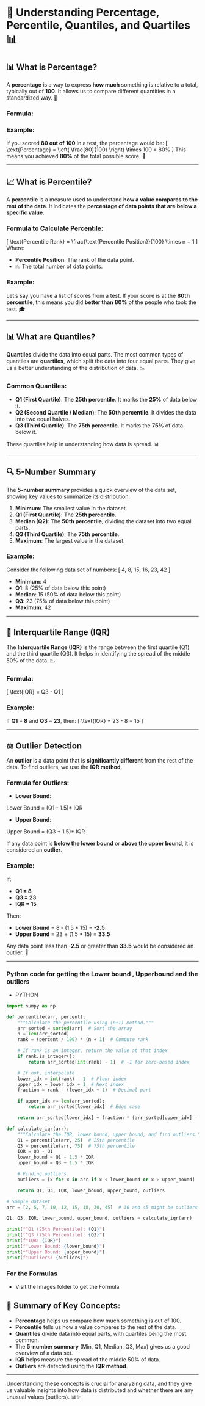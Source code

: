# 🌟 Understanding Percentage, Percentile, Quantiles, and Quartiles 📊

## 📊 **What is Percentage?**

A **percentage** is a way to express **how much** something is relative to a total, typically out of **100**. It allows us to compare different quantities in a standardized way. 🔢

### Formula:

### Example:

If you scored **80 out of 100** in a test, the percentage would be:
\[
\text{Percentage} = \left( \frac{80}{100} \right) \times 100 = 80\%
\]
This means you achieved **80%** of the total possible score. 🎯

---

## 📈 **What is Percentile?**

A **percentile** is a measure used to understand **how a value compares to the rest of the data**. It indicates the **percentage of data points that are below a specific value**.

### Formula to Calculate Percentile:

\[
\text{Percentile Rank} = \frac{\text{Percentile Position}}{100} \times n + 1
\]
Where:

- **Percentile Position**: The rank of the data point.
- **n**: The total number of data points.

### Example:

Let’s say you have a list of scores from a test. If your score is at the **80th percentile**, this means you did **better than 80%** of the people who took the test. 🎓

---

## 📊 **What are Quantiles?**

**Quantiles** divide the data into equal parts. The most common types of quantiles are **quartiles**, which split the data into four equal parts. They give us a better understanding of the distribution of data. 📉

### Common Quantiles:

- **Q1 (First Quartile)**: The **25th percentile**. It marks the **25%** of data below it.
- **Q2 (Second Quartile / Median)**: The **50th percentile**. It divides the data into two equal halves.
- **Q3 (Third Quartile)**: The **75th percentile**. It marks the **75%** of data below it.

These quartiles help in understanding how data is spread. 📊

---

## 🔍 **5-Number Summary**

The **5-number summary** provides a quick overview of the data set, showing key values to summarize its distribution:

1. **Minimum**: The smallest value in the dataset.
2. **Q1 (First Quartile)**: The **25th percentile**.
3. **Median (Q2)**: The **50th percentile**, dividing the dataset into two equal parts.
4. **Q3 (Third Quartile)**: The **75th percentile**.
5. **Maximum**: The largest value in the dataset.

### Example:

Consider the following data set of numbers:
\[ 4, 8, 15, 16, 23, 42 \]

- **Minimum**: 4
- **Q1**: 8 (25% of data below this point)
- **Median**: 15 (50% of data below this point)
- **Q3**: 23 (75% of data below this point)
- **Maximum**: 42

---

## 📏 **Interquartile Range (IQR)**

The **Interquartile Range (IQR)** is the range between the first quartile (Q1) and the third quartile (Q3). It helps in identifying the spread of the middle 50% of the data. 📉

### Formula:

\[
\text{IQR} = Q3 - Q1
\]

### Example:

If **Q1 = 8** and **Q3 = 23**, then:
\[
\text{IQR} = 23 - 8 = 15
\]

---

## ⚖️ **Outlier Detection**

An **outlier** is a data point that is **significantly different** from the rest of the data. To find outliers, we use the **IQR method**.

### Formula for Outliers:

- **Lower Bound**:

Lower Bound = (Q1 - 1.5)\* IQR

- **Upper Bound**:

Upper Bound = (Q3 + 1.5)\* IQR

If any data point is **below the lower bound** or **above the upper bound**, it is considered an **outlier**.

### Example:

If:

- **Q1 = 8**
- **Q3 = 23**
- **IQR = 15**

Then:

- **Lower Bound** = 8 - (1.5 \* 15) = **-2.5**
- **Upper Bound** = 23 + (1.5 \* 15) = **33.5**

Any data point less than **-2.5** or greater than **33.5** would be considered an outlier. 🧐

---

### Python code for getting the Lower bound , Upperbound and the outliers

- PYTHON

```python
import numpy as np

def percentile(arr, percent):
    """Calculate the percentile using (n+1) method."""
    arr_sorted = sorted(arr)  # Sort the array
    n = len(arr_sorted)
    rank = (percent / 100) * (n + 1)  # Compute rank

    # If rank is an integer, return the value at that index
    if rank.is_integer():
        return arr_sorted[int(rank) - 1]  # -1 for zero-based index

    # If not, interpolate
    lower_idx = int(rank) - 1  # Floor index
    upper_idx = lower_idx + 1  # Next index
    fraction = rank - (lower_idx + 1)  # Decimal part

    if upper_idx >= len(arr_sorted):
        return arr_sorted[lower_idx]  # Edge case

    return arr_sorted[lower_idx] + fraction * (arr_sorted[upper_idx] - arr_sorted[lower_idx])

def calculate_iqr(arr):
    """Calculate the IQR, lower bound, upper bound, and find outliers."""
    Q1 = percentile(arr, 25)  # 25th percentile
    Q3 = percentile(arr, 75)  # 75th percentile
    IQR = Q3 - Q1
    lower_bound = Q1 - 1.5 * IQR
    upper_bound = Q3 + 1.5 * IQR

    # Finding outliers
    outliers = [x for x in arr if x < lower_bound or x > upper_bound]

    return Q1, Q3, IQR, lower_bound, upper_bound, outliers

# Sample dataset
arr = [2, 5, 7, 10, 12, 15, 18, 30, 45]  # 30 and 45 might be outliers

Q1, Q3, IQR, lower_bound, upper_bound, outliers = calculate_iqr(arr)

print(f"Q1 (25th Percentile): {Q1}")
print(f"Q3 (75th Percentile): {Q3}")
print(f"IQR: {IQR}")
print(f"Lower Bound: {lower_bound}")
print(f"Upper Bound: {upper_bound}")
print(f"Outliers: {outliers}")

```

### For the Formulas

- Visit the Images folder to get the Formula

## 🎯 **Summary of Key Concepts**:

- **Percentage** helps us compare how much something is out of 100.
- **Percentile** tells us how a value compares to the rest of the data.
- **Quantiles** divide data into equal parts, with quartiles being the most common.
- The **5-number summary** (Min, Q1, Median, Q3, Max) gives us a good overview of a data set.
- **IQR** helps measure the spread of the middle 50% of data.
- **Outliers** are detected using the **IQR method**.

---

Understanding these concepts is crucial for analyzing data, and they give us valuable insights into how data is distributed and whether there are any unusual values (outliers). 📊✨
